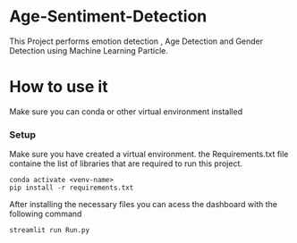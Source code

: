 # Age-Sentiment-Detection
This Project performs emotion detection , Age Detection and Gender Detection using Machine Learning Particle. 

# How to use it
Make sure you can conda or other virtual environment installed
### Setup
Make sure you have created a virtual environment. the Requirements.txt file containe the list of libraries that are required to run this project. 

```
conda activate <venv-name>
pip install -r requirements.txt
```

After installing the necessary files you can acess the dashboard with the following command
```
streamlit run Run.py
```